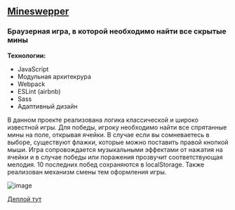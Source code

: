 ## [Mineswepper](https://dbox7.github.io/Mineswepper/)
### Браузерная игра, в которой необходимо найти все скрытые мины

__Технологии:__
+ JavaScript
+ Модульная архитекрура
+ Webpack
+ ESLint (airbnb)
+ Sass
+ Адаптивный дизайн

В данном проекте реализована логика классической и широко известной игры. Для победы, игроку необходимо найти все спрятанные мины на поле, открывая ячейки. В случае если вы сомневаетесь в выборе, существуют флажки, которые можно поставить правой кнопкой мыши. Игра сопровождается музыкальными эффектами от нажатия на ячейки и в случае победы или поражения прозвучит соответствующая мелодия. 10 последних побед сохраняются в localStorage. Также реализован механизм смены тем оформления игры.

![image](https://github.com/dbox7/Mineswepper/assets/110292281/cb721b9e-29ad-4434-8a80-97453a2a6399)

[Деплой тут](https://dbox7.github.io/Mineswepper/)
